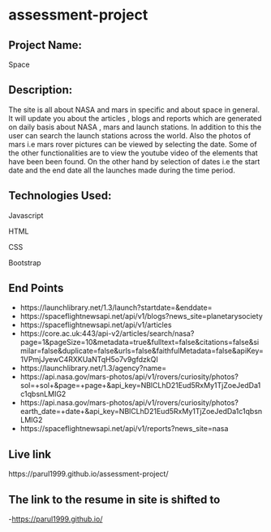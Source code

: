 # assessment-project
<h2>Project Name:</h2><p>Space
<h2>Description:</h2><p> The site is all about NASA and mars in specific and about space in general.
It will update you about the articles , blogs and reports which are generated on daily basis about 
NASA , mars and launch stations. In addition to this the user can search the launch stations across the world. 
Also the photos of mars i.e mars rover pictures can be viewed by selecting the date. Some of the other functionalities 
are to view the youtube video of the elements that have been been found. On the other hand by selection of dates 
i.e the start date and the end date all the launches made during the time period.</p>
<h2>Technologies Used:</h2>
<p>Javascript</p>
<p>HTML</p>
<p>CSS</p>
<p>Bootstrap</p>
<h2>End Points </h2>
<ul>
<li>https://launchlibrary.net/1.3/launch?startdate=&enddate=</li>
<li>https://spaceflightnewsapi.net/api/v1/blogs?news_site=planetarysociety</li>
<li>https://spaceflightnewsapi.net/api/v1/articles</li>
<li>https://core.ac.uk:443/api-v2/articles/search/nasa?page=1&pageSize=10&metadata=true&fulltext=false&citations=false&similar=false&duplicate=false&urls=false&faithfulMetadata=false&apiKey=1VPmjJyewC4RXKUaNTqH5o7v9gfdzkQI</li>
<li>https://launchlibrary.net/1.3/agency?name=</li>
<li>https://api.nasa.gov/mars-photos/api/v1/rovers/curiosity/photos?sol=+sol+&page=+page+&api_key=NBlCLhD21Eud5RxMy1TjZoeJedDa1c1qbsnLMIG2</li>
<li>https://api.nasa.gov/mars-photos/api/v1/rovers/curiosity/photos?earth_date=+date+&api_key=NBlCLhD21Eud5RxMy1TjZoeJedDa1c1qbsnLMIG2</li>
<li>https://spaceflightnewsapi.net/api/v1/reports?news_site=nasa</li>
</ul>
<h2>Live link</h2>
https://parul1999.github.io/assessment-project/

The link to the resume in site is shifted to
-
-https://parul1999.github.io/


